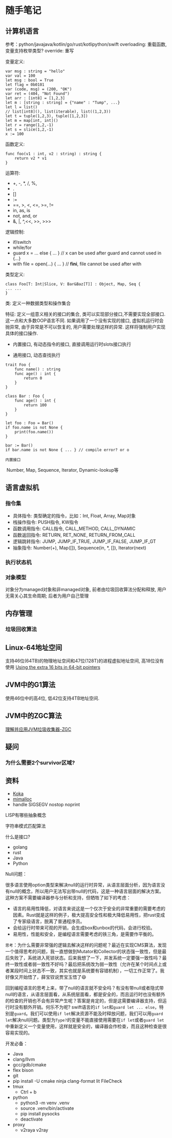 
# 随手笔记
## 计算机语言

参考：python/javajava/kotlin/go/rust/kotlipython/swift
overloading: 重载函数, 变量支持枚举类型?
override: 重写

变量定义:

```
var msg : string = "hello"
var val = 100
let msg : bool = True
let flag = 0b0101
var (code, msg) = (200, "OK")
var ret = (404, "Not Found")
let arr : [int8] = [1,2,3]
let m : [string : string] = {"name" : "Tump", ...}
let l = list()
// list[int8](), list(iterable), list((1,2,3))
let t = tuple(1,2,3), tuple([1,2,3])
let m = map[int, int]()
let r = range(1,2,-1)
let s = slice(1,2,-1)
x := 100
```

函数定义:

```
func foo(v1 : int, v2 : string) : string {
	return v2 * v1
}
```

运算符:

- +, -, *, /, %,
- .
- []
- :=
- ==, >, <, <=, >=, !=
- in, as, is
- not, and, or
- &, |, ^,<<, >>, >>>

逻辑控制:

- if/switch
- while/for
- guard x = ... else { ... }  // x can be used after guard and cannot used in {...}
- with file = open(...) { ... } // __fini__, file cannot be used after with

类型定义:

```
class Foo[T: Int|Slice, V: Bar&Baz[T]] : Object, Map, Seq {
... ...
}
```

类: 定义一种数据类型和操作集合

特征: 定义一组意义相关的接口的集合, 类可以实现部分接口,不需要实现全部接口.这一点和大多数OOP语言不同. 如果调用了一个没有实现的接口, 虚拟机运行时会抛异常, 由于异常是不可以恢复的, 用户需要处理这样的异常. 这样将强制用户实现具体的接口操作.

- 内置接口, 有动态指令的接口, 直接调用运行时slots接口执行

- 通用接口, 动态查找执行

```
trait Foo {
	func name() : string
	func age() : int {
		return 0
	}
}

class Bar : Foo {
	func age() : int {
		return 100
	}
}

let foo : Foo = Bar()
if foo.name is not None {
	print(foo.name())
}

bar := Bar()
if bar.name is not None { ... } // compile error? or o
```



`内置接口`

​	Number, Map, Sequence, Iterator, Dynamic-lookup等



## 语言虚拟机

### 指令集

- 具体指令: 类型确定的指令，比如：Int, Float, Array, Map对象
- 栈操作指令: PUSH指令, KW指令
- 函数调用指令: CALL指令, CALL_METHOD, CALL_DYNAMIC
- 函数返回指令: RETURN, RET_NONE,  RETURN_FROM_CALL
- 逻辑跳转指令: JUMP, JUMP_IF_TRUE, JUMP_IF_FALSE, JUMP_IF_GT
- 抽象指令: Number(+), Map([]), Sequence(in, *, []), Iterator(next)

### 执行状态机
### 对象模型
对象分为managed对象和非managed对象, 前者由垃圾回收算法分配和释放, 用户无需关心其生命周期; 后者为用户自己管理

## 内存管理
### 垃圾回收算法

## Linux-64地址空间

支持46位(64TB)的物理地址空间和47位(128T)的进程虚拟地址空间, 高18位没有使用
[Using the extra 16 bits in 64-bit pointers](https://stackoverflow.com/questions/16198700/using-the-extra-16-bits-in-64-bit-pointers)

## JVM中的G1算法
使用46位中的高4位, 低42位支持4TB地址空间.


## JVM中的ZGC算法

[理解并应用JVM垃圾收集器-ZGC](https://zhuanlan.zhihu.com/p/105921339 "理解并应用JVM垃圾收集器")

## 疑问

### 为什么需要2个survivor区域?

## 资料
- [Koka](https://koka-lang.github.io/koka/doc/index.html, "A Functional Language with Effect Types and Handlers")
- [mimalloc](https://github.com/microsoft/mimalloc)
- handle SIGSEGV nostop noprint

LISP有哪些抽象概念

字符串模式匹配算法

什么是接口?

- golang
- rust
- Java
- Python

Null问题：

很多语言使用option类型来解决null的运行时异常，从语言层面分析，因为语言没有null的概念，所以用户无法写出带null的代码，这是一种语言层面的解决方案。这种方案不需要编译器参与分析和支持，但牺牲了如下的考虑：

- 语言的易用性降低，对语言来说这是一个仅次于安全的非常重要的需要考虑的因素。Rust就是这样的例子，极大提高安全性和极大降低易用性，把rust变成了专家级语言，脱离了普通程序员。
- 会给运行时带来可观的开销，会生成box和unbox的代码，会进行校验。
- 易用性，性能和安全，是编程语言需要考虑的铁三角，是需要作平衡的。

`思考`：为什么需要非常强的逻辑去解决这样的问题呢？最近在实现CMS算法，发现一个值得思考的问题，我一直想做到Mutator和Collector的状态强一致性，但是最后失败了，系统进入死锁状态。后来我想了一下，并发系统一定要强一致性吗？最终一致性或者弱一致性不好吗？最后把系统改为弱一致性（允许在某个时间点上或者某段时间上状态不一致，其实也就是系统要有容错机制），一切工作正常了。我好像又开始悟了，薛宝钗说贾宝玉悟了😄

回到编程语言的思考上来，带了null的语言就不安全吗？有没有带null或者隐式带null的语言，从语言层面看，从系统层面看，都是安全的，而且运行时也没有额外的检查的开销也不会有异常产生呢？答案是肯定的，但是这需要编译器支持，但运行时没有额外开销。何乐不为呢? swift语言的`if let`和`guard let ... else`，特别是`guard`。我们可以使用`if let`解决资源不能及时释放问题，我们可以用`guard let`解决null问题。类型为`Type?`的变量不能直接使用需要在`if let`或者`guard let`中重新定义一个变量使用，这样就是安全的，编译器会作检查，而且这种检查是很容易实现的。







开发必备：

- Java
- clang/llvm
- gcc/gdb/cmake
- flex bison
- git
-  pip install -U cmake ninja clang-format lit FileCheck
- tmux
  - Ctrl + b
- python
  - python3 -m venv .venv
  - source .venv/bin/activate
  - pip install pysocks
  - deactivate
- proxy
  - v2raya v2ray
<!--stackedit_data:
eyJoaXN0b3J5IjpbMjM2ODg5NzQ1XX0=
-->